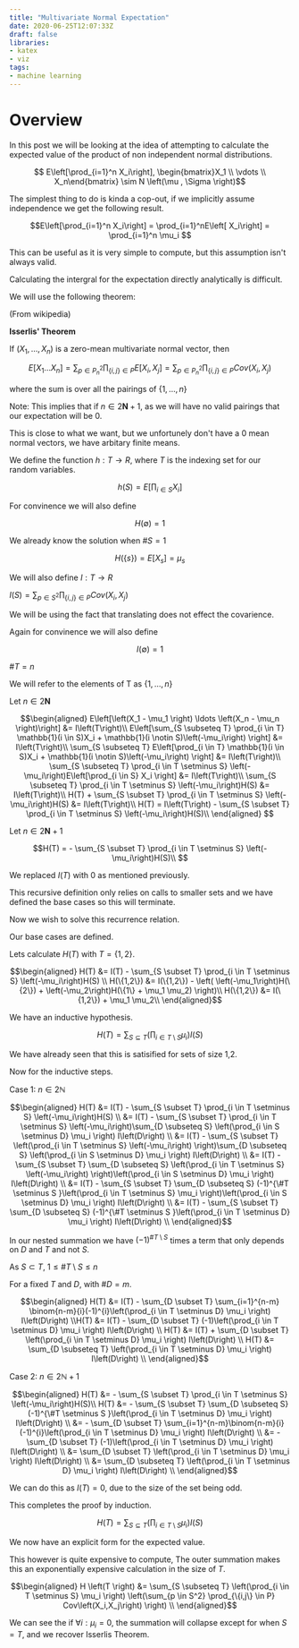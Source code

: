 ```yaml
---
title: "Multivariate Normal Expectation"
date: 2020-06-25T12:07:33Z
draft: false
libraries:
- katex
- viz
tags:
- machine learning
---
```



# Overview

In this post we will be looking at the idea of attempting to calculate the expected value of the product of non independent normal distributions.

$$ E\left[\prod_{i=1}^n X_i\right], \begin{bmatrix}X_1 \\ \vdots \\ X_n\end{bmatrix} \sim N \left(\mu , \Sigma \right)$$

The simplest thing to do is kinda a cop-out, if we implicitly assume independence we get the following result.

$$E\left[\prod_{i=1}^n X_i\right] = \prod_{i=1}^nE\left[ X_i\right] = \prod_{i=1}^n \mu_i $$

This can be useful as it is very simple to compute, but this assumption isn't always valid.

Calculating the intergral for the expectation directly analytically is difficult.

We will use the following theorem:

(From wikipedia)

__Isserlis' Theorem__

If $\left(X_1,\ldots,X_n\right)$ is a zero-mean multivariate normal vector, then


$$E\left[X_1\ldots X_n \right] = \sum_{p \in P^2_n} \prod_{\{i,j\} \in P} E\left[X_i,X_j\right]  = \sum_{p \in P^2_n} \prod_{\{i,j\} \in P} Cov\left(X_i,X_j\right)$$

where the sum is over all the pairings of $\left\{ 1, \ldots, n\right\}$

Note: This implies that if $n \in 2\mathbf{N} + 1$, as we will have no valid pairings that our expectation will be 0.

This is close to what we want, but we unfortunely don't have a 0 mean normal vectors, we have arbitary finite means.


We define the function $h : T \rightarrow R$, where $T$ is the indexing set for our random variables.

$$h(S) = E \left[\prod_{i \in S}  X_i\right] $$

For convinence we will also define 

$$H(\emptyset) = 1 $$

We already know the solution when $\#S = 1$

$$ H(\{s\}) = E\left[X_s\right] = \mu_s$$


We will also define $I : T \rightarrow R$

$I\left(S\right) = \sum_{p \in S^2} \prod_{\{i,j\} \in P} Cov\left(X_i,X_j\right)$

We will be using the fact that translating does not effect the covarience.

Again for convinence we will also define 

$$I(\emptyset) = 1 $$


$\#T = n$

We will refer to the elements of T as $\{1,\ldots,n\}$

Let $n \in 2\mathbf{N}$

$$\begin{aligned} E\left[\left(X_1 - \mu_1 \right) \ldots \left(X_n - \mu_n \right)\right] &= I\left(T\right)\\ E\left[\sum_{S \subseteq T} \prod_{i \in T} \mathbb{1}(i \in S)X_i +  \mathbb{1}(i \notin S)\left(-\mu_i\right)  \right] &= I\left(T\right)\\ \sum_{S \subseteq T} E\left[\prod_{i \in T} \mathbb{1}(i \in S)X_i +  \mathbb{1}(i \notin S)\left(-\mu_i\right)  \right] &= I\left(T\right)\\ \sum_{S \subseteq T} \prod_{i  \in T \setminus S} \left(-\mu_i\right)E\left[\prod_{i \in S} X_i    \right] &= I\left(T\right)\\ \sum_{S \subseteq T} \prod_{i  \in T \setminus S} \left(-\mu_i\right)H(S) &= I\left(T\right)\\ H(T) + \sum_{S \subset T} \prod_{i  \in T \setminus S} \left(-\mu_i\right)H(S) &= I\left(T\right)\\ H(T)  = I\left(T\right) - \sum_{S \subset T} \prod_{i  \in T \setminus S} \left(-\mu_i\right)H(S)\\
\end{aligned}
$$

Let $n \in 2\mathbf{N} + 1$


$$H(T)  = - \sum_{S \subset T} \prod_{i  \in T \setminus S} \left(-\mu_i\right)H(S)\\
 $$

We replaced $I(T)$ with $0$ as mentioned previously.

This recursive definition only relies on calls to smaller sets and we have defined the base cases so this will terminate.

Now we wish to solve this recurrence relation.



Our base cases are defined.

Lets calculate $H(T)$ with $T = \{1,2\}$.

$$\begin{aligned} H(T)  &= I(T) - \sum_{S \subset T} \prod_{i  \in T \setminus S} \left(-\mu_i\right)H(S) \\ H(\{1,2\})  &= I(\{1,2\}) - \left( \left(-\mu_1\right)H(\{2\}) + \left(-\mu_2\right)H(\{1\} + \mu_1 \mu_2) \right)\\ H(\{1,2\})  &= I(\{1,2\})  + \mu_1 \mu_2\\ \end{aligned}$$

We have an inductive hypothesis.

$$H \left(T \right) = \sum_{S \subseteq T} \left(\prod_{i \in T \setminus S} \mu_i \right) I\left(S\right)$$

We have already seen that this is satisified for sets of size 1,2.

Now for the inductive steps.

Case 1: $n \in 2\mathbb{N}$

$$\begin{aligned} H(T)  &= I(T) - \sum_{S \subset T} \prod_{i  \in T \setminus S} \left(-\mu_i\right)H(S) \\ &= I(T) - \sum_{S \subset T} \prod_{i  \in T \setminus S} \left(-\mu_i\right)\sum_{D \subseteq S} \left(\prod_{i \in S \setminus D} \mu_i \right) I\left(D\right) \\ &= I(T) - \sum_{S \subset T} \left(\prod_{i  \in T \setminus S} \left(-\mu_i\right) \right)\sum_{D \subseteq S} \left(\prod_{i \in S \setminus D} \mu_i \right) I\left(D\right) \\ &= I(T) - \sum_{S \subset T} \sum_{D \subseteq S} \left(\prod_{i  \in T \setminus S} \left(-\mu_i\right) \right)\left(\prod_{i \in S \setminus D} \mu_i \right) I\left(D\right) \\ &= I(T) - \sum_{S \subset T} \sum_{D \subseteq S} (-1)^{\#T \setminus S }\left(\prod_{i  \in T \setminus S} \mu_i \right)\left(\prod_{i \in S \setminus D} \mu_i \right) I\left(D\right) \\ &= I(T) - \sum_{S \subset T} \sum_{D \subseteq S} (-1)^{\#T \setminus S }\left(\prod_{i  \in T \setminus D} \mu_i \right) I\left(D\right) \\ \end{aligned}$$

In our nested summation we have $(-1)^{\#T \setminus S}$ times a term that only depends on $D$ and $T$ and not $S$.

As $S \subset T$, $1 \leq \#T \setminus S \leq n$

For a fixed $T$ and $D$, with $\#D = m$. 


$$\begin{aligned} H(T) &= I(T) - \sum_{D \subset T} \sum_{i=1}^{n-m} \binom{n-m}{i}(-1)^{i}\left(\prod_{i  \in T \setminus D} \mu_i \right) I\left(D\right) \\H(T) &= I(T) - \sum_{D \subset T} (-1)\left(\prod_{i  \in T \setminus D} \mu_i \right) I\left(D\right) \\ H(T) &= I(T) + \sum_{D \subset T} \left(\prod_{i  \in T \setminus D} \mu_i \right) I\left(D\right) \\ H(T) &= \sum_{D \subseteq T} \left(\prod_{i  \in T \setminus D} \mu_i \right) I\left(D\right) \\
\end{aligned}$$



Case 2: $n \in 2\mathbb{N} + 1$

$$\begin{aligned} H(T)  &= - \sum_{S \subset T} \prod_{i  \in T \setminus S} \left(-\mu_i\right)H(S)\\ H(T) &=  - \sum_{S \subset T} \sum_{D \subseteq S} (-1)^{\#T \setminus S }\left(\prod_{i  \in T \setminus D} \mu_i \right) I\left(D\right) \\ &=  - \sum_{D \subset T} \sum_{i=1}^{n-m}\binom{n-m}{i} (-1)^{i}\left(\prod_{i  \in T \setminus D} \mu_i \right) I\left(D\right) \\ &=  - \sum_{D \subset T} (-1)\left(\prod_{i  \in T \setminus D} \mu_i \right) I\left(D\right) \\ &=   \sum_{D \subset T} \left(\prod_{i  \in T \setminus D} \mu_i \right) I\left(D\right) \\ &=   \sum_{D \subseteq T} \left(\prod_{i  \in T \setminus D} \mu_i \right) I\left(D\right) \\ \end{aligned}$$

We can do this as $I(T) = 0$, due to the size of the set being odd.

This completes the proof by induction.

$$H \left(T \right) = \sum_{S \subseteq T} \left(\prod_{i \in T \setminus S} \mu_i \right) I\left(S\right)$$

We now have an explicit form for the expected value.

This however is quite expensive to compute, The outer summation makes this an exponentially expensive calculation in the size of $T$.



$$\begin{aligned} H \left(T \right) &= \sum_{S \subseteq T} \left(\prod_{i \in T \setminus S} \mu_i \right) \left(\sum_{p \in S^2} \prod_{\{i,j\} \in P} Cov\left(X_i,X_j\right) \right) \\ \end{aligned}$$

We can see the if $\forall i:\mu_i = 0$, the summation will collapse except for when $S = T$, and we recover Isserlis Theorem.